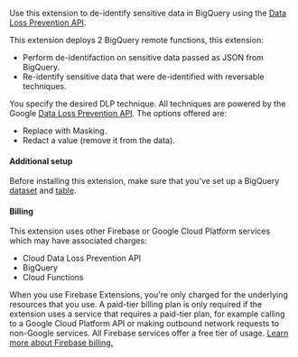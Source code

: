Use this extension to de-identify sensitive data in BigQuery using the [Data Loss Prevention API](https://cloud.google.com/dlp/docs/).

This extension deploys 2 BigQuery remote functions, this extension:

- Perform de-identifaction on sensitive data passed as JSON from BigQuery.
- Re-identify sensitive data that were de-identified with reversable techniques.

You specify the desired DLP technique. All techniques are powered by the Google [Data Loss Prevention API](https://cloud.google.com/dlp/docs/transformations-reference). The options offered are:

- Replace with Masking.
- Redact a value (remove it from the data).

#### Additional setup

Before installing this extension, make sure that you've set up a BigQuery [dataset](https://cloud.google.com/bigquery/docs/datasets) and [table](https://cloud.google.com/bigquery/docs/tables).

#### Billing

This extension uses other Firebase or Google Cloud Platform services which may have associated charges:

- Cloud Data Loss Prevention API
- BigQuery
- Cloud Functions

When you use Firebase Extensions, you're only charged for the underlying resources that you use. A paid-tier billing plan is only required if the extension uses a service that requires a paid-tier plan, for example calling to a Google Cloud Platform API or making outbound network requests to non-Google services. All Firebase services offer a free tier of usage. [Learn more about Firebase billing.](https://firebase.google.com/pricing)

